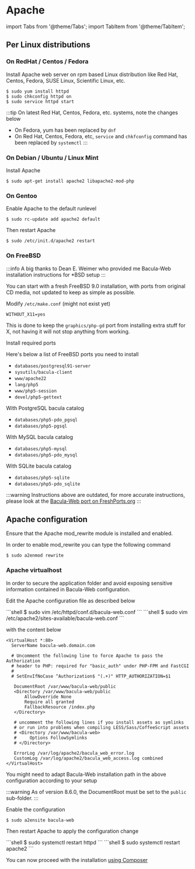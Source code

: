 # Apache

import Tabs from '@theme/Tabs';
import TabItem from '@theme/TabItem';

## Per Linux distributions

### On RedHat / Centos / Fedora

Install Apache web server on rpm based Linux distribution like Red Hat, Centos, Fedora, SUSE Linux, Scientific Linux, etc.

```shell
$ sudo yum install httpd
$ sudo chkconfig httpd on
$ sudo service httpd start
```

:::tip
On latest Red Hat, Centos, Fedora, etc. systems, note the changes below
* On Fedora, yum has been replaced by `dnf`
* On Red Hat, Centos, Fedora, etc, `service` and `chkfconfig` command has been replaced by `systemctl`
:::

### On Debian / Ubuntu / Linux Mint

Install Apache

```shell
$ sudo apt-get install apache2 libapache2-mod-php
```

### On Gentoo

Enable Apache to the default runlevel

```shell
$ sudo rc-update add apache2 default
```

Then restart Apache

```shell
$ sudo /etc/init.d/apache2 restart
```

### On FreeBSD

:::info
A big thanks to Dean E. Weimer who provided me Bacula-Web installation instructions for \*BSD setup
:::

You can start with a fresh FreeBSD 9.0 installation, with ports from original CD media, not updated to keep as simple as possible.

Modify `/etc/make.conf` (might not exist yet)

```shell
WITHOUT_X11=yes
```

This is done to keep the `graphics/php-gd` port from installing extra stuff for X, not having it will not stop anything from working.

Install required ports

Here's below a list of FreeBSD ports you need to install

* `databases/postgresql91-server`
* `sysutils/bacula-client`
* `www/apache22`
* `lang/php5`
* `www/php5-session`
* `devel/php5-gettext`

With PostgreSQL bacula catalog

* `databases/php5-pdo_pgsql`
* `databases/php5-pgsql`

With MySQL bacula catalog

* `databases/php5-mysql`
* `databases/php5-pdo_mysql`

With SQLite bacula catalog

* `databases/php5-sqlite`
* `databases/php5-pdo_sqlite`

:::warning
Instructions above are outdated, for more accurate instructions, please look at the [Bacula-Web port on FreshPorts.org](https://www.freshports.org/www/bacula-web/)
:::

## Apache configuration

Ensure that the Apache mod_rewrite module is installed and enabled. 

In order to enable mod_rewrite you can type the following command

```shell
$ sudo a2enmod rewrite
```

### Apache virtualhost

In order to secure the application folder and avoid exposing sensitive information contained in Bacula-Web configuration.

Edit the Apache configuration file as described below

<Tabs>
  <TabItem value="rpm" label="For Red Hat / Centos / Fedora" default>
```shell
$ sudo vim /etc/httpd/conf.d/bacula-web.conf
```
  </TabItem>
  <TabItem value="deb" label="For Debian / Ubuntu">
```shell
$ sudo vim /etc/apache2/sites-available/bacula-web.conf
```
  </TabItem>
</Tabs>

with the content below

```
<VirtualHost *:80>
  ServerName bacula-web.domain.com

  # Uncomment the following line to force Apache to pass the Authorization
  # header to PHP: required for "basic_auth" under PHP-FPM and FastCGI
  #
  # SetEnvIfNoCase ^Authorization$ "(.+)" HTTP_AUTHORIZATION=$1

   DocumentRoot /var/www/bacula-web/public
   <Directory /var/www/bacula-web/public
       AllowOverride None
       Require all granted
       FallbackResource /index.php
   </Directory>

   # uncomment the following lines if you install assets as symlinks
   # or run into problems when compiling LESS/Sass/CoffeeScript assets
   # <Directory /var/www/bacula-web>
   #     Options FollowSymlinks
   # </Directory>

   ErrorLog /var/log/apache2/bacula_web_error.log
   CustomLog /var/log/apache2/bacula_web_access.log combined
</VirtualHost>
```

You might need to adapt Bacula-Web installation path in the above configuration according to your setup

:::warning
As of version 8.6.0, the DocumentRoot must be set to the `public` sub-folder.
:::

Enable the configuration

```shell
$ sudo a2ensite bacula-web
```

Then restart Apache to apply the configuration change

<Tabs>
  <TabItem value="rpm" label="For Red Hat / Centos / Fedora" default>
```shell
$ sudo systemctl restart httpd
```
  </TabItem>
  <TabItem value="deb" label="For Debian / Ubuntu">
```shell
$ sudo systemctl restart apache2
```
  </TabItem>
</Tabs>

You can now proceed with the installation [using Composer](../composer-install.md)
